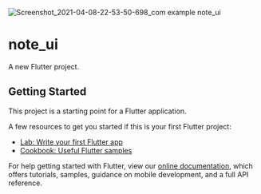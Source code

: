 ![Screenshot_2021-04-08-22-53-50-698_com example note_ui](https://user-images.githubusercontent.com/27766375/114101479-8ba77c80-98a4-11eb-8ace-0dc08d4729ea.jpg)
# note_ui

A new Flutter project.

## Getting Started

This project is a starting point for a Flutter application.

A few resources to get you started if this is your first Flutter project:

- [Lab: Write your first Flutter app](https://flutter.dev/docs/get-started/codelab)
- [Cookbook: Useful Flutter samples](https://flutter.dev/docs/cookbook)

For help getting started with Flutter, view our
[online documentation](https://flutter.dev/docs), which offers tutorials,
samples, guidance on mobile development, and a full API reference.
